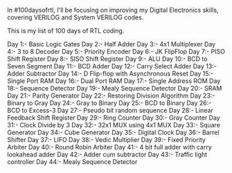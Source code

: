 In #100daysofrtl, I'll be focusing on improving my Digital Electronics skills, covering VERILOG and System VERILOG codes.

This is my list of 100 days of RTL coding.

Day 1:- Basic Logic Gates
Day 2:- Half Adder
Day 3:- 4x1 Multiplexer
Day 4:- 3 to 8 Decoder
Day 5:- Priority Encoder
Day 6:- JK FlipFlop
Day 7:- PISO Shift Register
Day 8:- SISO Shift Register
Day 9:- ALU
Day 10:- BCD to Seven Segment
Day 11:- BCD Adder
Day 12:- Carry Select Adder
Day 13:- Adder Subtractor
Day 14:- D Flip-flop with Asynchronous Reset
Day 15:- Single Port RAM
Day 16:- Dual Port RAM
Day 17:- Single Address ROM
Day 18:- Sequence Detector
Day 19:- Mealy Sequence Detector
Day 20:- SRAM
Day 21:- Parity Generator
Day 22:- Restoring Division Algorithm
Day 23:- Binary to Gray
Day 24:- Gray to Binary
Day 25:- BCD to Binary
Day 26:- BCD to Excess-3
Day 27:- Pseudo bit random sequence
Day 28:- Linear Feedback Shift Register
Day 29:- Ring Counter
Day 30:- Gray Counter
Day 31:- Clock Divide by 3
Day 32:- 32x1 MUX using 4x1 MUX
Day 33:- Square Generator
Day 34:- Cube Generator
Day 35:- Digital Clock
Day 36:- Barrel Shifter
Day 37:- LIFO
Day 38:- Vedic Multiplier
Day 39:- Fixed Priority Arbiter
Day 40:- Round Robin Arbiter
Day 41:- 4 bit full adder with carry lookahead adder
Day 42:- Adder cum subtractor
Day 43:- Traffic light controller
Day 44:- Mealy Sequence Detector
